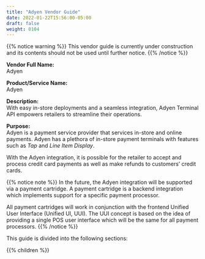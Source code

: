 ```yaml
---
title: "Adyen Vendor Guide"
date: 2022-01-22T15:56:00-05:00
draft: false
weight: 0104
---
```

<!-- Weight => ffss; ff=>1st letter's nbr/ss=>2nd letter's nbr (w/leading zeros) -->

{{% notice warning %}}
This vendor guide is currently under construction and its contents should not be used until further notice.
{{% /notice %}}

**Vendor Full Name:**  
Adyen

**Product/Service Name:**  
Adyen

**Description:**  
With easy in-store deployments and a seamless integration, Adyen Terminal API empowers retailers to streamline their operations.

**Purpose:**  
Adyen is a payment service provider that services in-store and online payments. Adyen has a plethora of in-store payment terminals with features such as *Tap* and *Line Item Display*.

With the Adyen integration, it is possible for the retailer to accept and process credit card payments as well as make refunds to customers’ credit cards.

{{% notice note %}}
In the future, the Adyen integration will be supported via a payment cartridge. A payment cartridge is a backend integration which implements support for a specific payment processor.

All payment cartridges will work in conjunction with the frontend Unified User Interface (Unified UI, UUI). The UUI concept is based on the idea of providing a single POS user interface which will be the same for all payment processors.
{{% /notice %}}

This guide is divided into the following sections:

{{% children %}}
